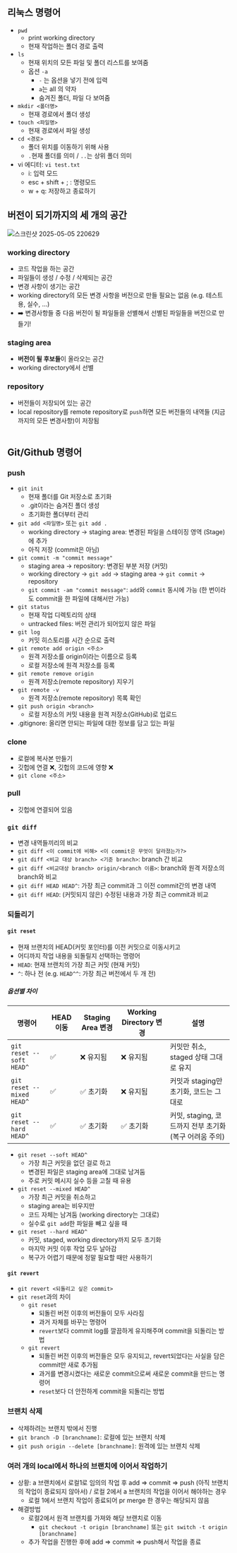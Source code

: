 ## 리눅스 명령어

- `pwd`
  - print working directory
  - 현재 작업하는 폴더 경로 출력
- `ls`
  - 현재 위치의 모든 파일 및 폴더 리스트를 보여줌
  - 옵션 `-a`
    - `-` 는 옵션을 넣기 전에 입력
    - `a`는 all 의 약자
    - 숨겨진 폴더, 파일 다 보여줌
- `mkdir <폴더명>`
  - 현재 경로에서 폴더 생성
- `touch <파일명>`
  - 현재 경로에서 파일 생성
- `cd <경로>`
  - 폴더 위치를 이동하기 위해 사용
  - `.`현재 폴더를 의미 / `..`는 상위 폴더 의미
- vi 에디터: `vi test.txt`
  - i: 입력 모드
  - esc + shift + ; : 명령모드
  - w + q: 저장하고 종료하기
    <br/>

## 버전이 되기까지의 세 개의 공간

![스크린샷 2025-05-05 220629](https://github.com/user-attachments/assets/66ad1950-5efe-4181-b9be-da710d6bcc96)

### working directory

- 코드 작업을 하는 공간
- 파일들이 생성 / 수정 / 삭제되는 공간
- 변경 사항이 생기는 공간
- working directory의 모든 변경 사항을 버전으로 만들 필요는 없음 (e.g. 테스트용, 실수, ...)
- ➡️ 변경사항들 중 다음 버전이 될 파일들을 선별해서 선별된 파일들을 버전으로 만들기!

### staging area

- **버전이 될 후보들**이 올라오는 공간
- working directory에서 선별

### repository

- 버전들이 저장되어 있는 공간
- local repository를 remote repository로 `push`하면 모든 버전들의 내역들 (지금까지의 모든 변경사항)이 저장됨  
  <br/>

## Git/Github 명령어

### push

- `git init`
  - 현재 폴더를 Git 저장소로 초기화
  - .git이라는 숨겨진 폴더 생성
  - 초기화한 폴더부터 관리
- `git add <파일명>` 또는 `git add .`
  - working directory → staging area: 변경된 파일을 스테이징 영역 (Stage)에 추가
  - 아직 저장 (commit은 아님)
- `git commit -m "commit message"`
  - staging area → repository: 변경된 부분 저장 (커밋)
  - working directory → `git add` → staging area → `git commit` → repository
  - `git commit -am "commit message"`: `add`와 `commit` 동시에 가능 (한 번이라도 commit을 한 파일에 대해서만 가능)
- `git status`
  - 현재 작업 디렉토리의 상태
  - untracked files: 버전 관리가 되어있지 않은 파일
- `git log`
  - 커밋 히스토리를 시간 순으로 출력
- `git remote add origin <주소>`
  - 원격 저장소를 origin이라는 이름으로 등록
  - 로컬 저장소에 원격 저장소를 등록
- `git remote remove origin`
  - 원격 저장소(remote repository) 지우기
- `git remote -v `
  - 원격 저장소(remote repository) 목록 확인
- `git push origin <branch>`
  - 로컬 저장소의 커밋 내용을 원격 저장소(GitHub)로 업로드
- .gitignore: 올리면 안되는 파일에 대한 정보를 담고 있는 파일

### clone

- 로컬에 복사본 만들기
- 깃헙에 연결 ❌, 깃헙의 코드에 영향 ❌
- `git clone <주소>`

### pull

- 깃헙에 연결되어 있음

### `git diff`

- 변경 내역들끼리의 비교
- `git diff <이 commit에 비해> <이 commit은 무엇이 달라졌는가?>`
- `git diff <비교 대상 branch> <기준 branch>`: branch 간 비교
- `git diff <비교대상 branch> origin/<branch 이름>`: branch와 원격 저장소의 branch와 비교
- `git diff HEAD HEAD^`: 가장 최근 commit과 그 이전 commit간의 변경 내역
- `git diff HEAD`: (커밋되지 않은) 수정된 내용과 가장 최근 commit과 비교

### 되돌리기

#### `git reset`

- 현재 브랜치의 HEAD(커밋 포인터)를 이전 커밋으로 이동시키고
- 어디까지 작업 내용을 되돌릴지 선택하는 명령어
- `HEAD`: 현재 브랜치의 가장 최근 커밋 (현재 커밋)
- `^`: 하나 전 (e.g. `HEAD^^`: 가장 최근 버전에서 두 개 전)

##### 옵션별 차이

| 명령어                    | HEAD 이동 | Staging Area 변경 | Working Directory 변경 | 설명                                                   |
| ------------------------- | --------- | ----------------- | ---------------------- | ------------------------------------------------------ |
| `git reset --soft HEAD^`  | ✅        | ❌ 유지됨         | ❌ 유지됨              | 커밋만 취소, staged 상태 그대로 유지                   |
| `git reset --mixed HEAD^` | ✅        | ✅ 초기화         | ❌ 유지됨              | 커밋과 staging만 초기화, 코드는 그대로                 |
| `git reset --hard HEAD^`  | ✅        | ✅ 초기화         | ✅ 초기화              | 커밋, staging, 코드까지 전부 초기화 (복구 어려움 주의) |

- `git reset --soft HEAD^`
  - 가장 최근 커밋을 없던 걸로 하고
  - 변경된 파일은 staging area에 그대로 남겨둠
  - 주로 커밋 메시지 실수 등을 고칠 때 유용
- `git reset --mixed HEAD^`
  - 가장 최근 커밋을 취소하고
  - staging area는 비우지만
  - 코드 자체는 남겨둠 (working directory는 그대로)
  - 실수로 `git add`한 파일을 빼고 싶을 때
- `git reset --hard HEAD^`
  - 커밋, staged, working directory까지 모두 초기화
  - 마지막 커밋 이후 작업 모두 날아감
  - 복구가 어렵기 때문에 정말 필요할 때만 사용하기

#### `git revert`

- `git revert <되돌리고 싶은 commit>`
- `git reset`과의 차이
  - `git reset`
    - 되돌린 버전 이후의 버전들이 모두 사라짐
    - 과거 자체를 바꾸는 명령어
    - `revert`보다 commit log를 깔끔하게 유지해주며 commit을 되돌리는 방법
  - `git revert`
    - 되돌린 버전 이후의 버전들은 모두 유지되고, revert되었다는 사실을 담은 commit만 새로 추가됨
    - 과거를 변경시켰다는 새로운 commit으로써 새로운 commit을 만드는 명령어
    - `reset`보다 더 안전하게 commit을 되돌리는 방법

### 브랜치 삭제

- 삭제하려는 브랜치 밖에서 진행
- `git branch -D [branchname]`: 로컬에 있는 브랜치 삭제
- `git push origin --delete [branchname]`: 원격에 있는 브랜치 삭제

### 여러 개의 local에서 하나의 브랜치에 이어서 작업하기

- 상황: a 브랜치에서 로컬1로 임의의 작업 후 add => commit => push (아직 브랜치의 작업이 종료되지 않아서) / 로컬 2에서 a 브랜치의 작업을 이어서 해야하는 경우
  - 로컬 1에서 브랜치 작업이 종료되어 pr merge 한 경우는 해당되지 않음
- 해결방법
  - 로컬2에서 원격 브랜치를 가져와 해당 브랜치로 이동
    - `git checkout -t origin [branchname]` 또는 `git switch -t origin [branchname]`
  - 추가 작업을 진행한 후에 add => commit => push해서 작업을 종료
